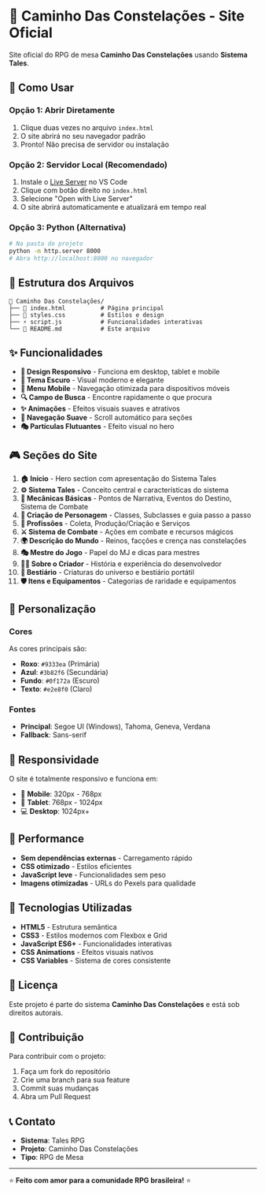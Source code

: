 # 🌟 Caminho Das Constelações - Site Oficial

Site oficial do RPG de mesa **Caminho Das Constelações** usando **Sistema Tales**.

## 🚀 Como Usar

### Opção 1: Abrir Diretamente
1. Clique duas vezes no arquivo `index.html`
2. O site abrirá no seu navegador padrão
3. Pronto! Não precisa de servidor ou instalação

### Opção 2: Servidor Local (Recomendado)
1. Instale o [Live Server](https://marketplace.visualstudio.com/items?itemName=ritwickdey.LiveServer) no VS Code
2. Clique com botão direito no `index.html`
3. Selecione "Open with Live Server"
4. O site abrirá automaticamente e atualizará em tempo real

### Opção 3: Python (Alternativa)
```bash
# Na pasta do projeto
python -m http.server 8000
# Abra http://localhost:8000 no navegador
```

## 📁 Estrutura dos Arquivos

```
📁 Caminho Das Constelações/
├── 📄 index.html          # Página principal
├── 🎨 styles.css          # Estilos e design
├── ⚡ script.js           # Funcionalidades interativas
└── 📖 README.md           # Este arquivo
```

## ✨ Funcionalidades

- **🎨 Design Responsivo** - Funciona em desktop, tablet e mobile
- **🌙 Tema Escuro** - Visual moderno e elegante
- **📱 Menu Mobile** - Navegação otimizada para dispositivos móveis
- **🔍 Campo de Busca** - Encontre rapidamente o que procura
- **✨ Animações** - Efeitos visuais suaves e atrativos
- **📜 Navegação Suave** - Scroll automático para seções
- **🎭 Partículas Flutuantes** - Efeito visual no hero

## 🎮 Seções do Site

1. **🏠 Início** - Hero section com apresentação do Sistema Tales
2. **⚙️ Sistema Tales** - Conceito central e características do sistema
3. **🎲 Mecânicas Básicas** - Pontos de Narrativa, Eventos do Destino, Sistema de Combate
4. **👤 Criação de Personagem** - Classes, Subclasses e guia passo a passo
5. **🌿 Profissões** - Coleta, Produção/Criação e Serviços
6. **⚔️ Sistema de Combate** - Ações em combate e recursos mágicos
7. **🌍 Descrição do Mundo** - Reinos, facções e crença nas constelações
8. **🎭 Mestre do Jogo** - Papel do MJ e dicas para mestres
9. **👨‍💻 Sobre o Criador** - História e experiência do desenvolvedor
10. **🐉 Bestiário** - Criaturas do universo e bestiário portátil
11. **🛡️ Itens e Equipamentos** - Categorias de raridade e equipamentos

## 🎨 Personalização

### Cores
As cores principais são:
- **Roxo**: `#9333ea` (Primária)
- **Azul**: `#3b82f6` (Secundária)
- **Fundo**: `#0f172a` (Escuro)
- **Texto**: `#e2e8f0` (Claro)

### Fontes
- **Principal**: Segoe UI (Windows), Tahoma, Geneva, Verdana
- **Fallback**: Sans-serif

## 📱 Responsividade

O site é totalmente responsivo e funciona em:
- 📱 **Mobile**: 320px - 768px
- 📱 **Tablet**: 768px - 1024px
- 💻 **Desktop**: 1024px+

## 🚀 Performance

- **Sem dependências externas** - Carregamento rápido
- **CSS otimizado** - Estilos eficientes
- **JavaScript leve** - Funcionalidades sem peso
- **Imagens otimizadas** - URLs do Pexels para qualidade

## 🔧 Tecnologias Utilizadas

- **HTML5** - Estrutura semântica
- **CSS3** - Estilos modernos com Flexbox e Grid
- **JavaScript ES6+** - Funcionalidades interativas
- **CSS Animations** - Efeitos visuais nativos
- **CSS Variables** - Sistema de cores consistente

## 📝 Licença

Este projeto é parte do sistema **Caminho Das Constelações** e está sob direitos autorais.

## 🤝 Contribuição

Para contribuir com o projeto:
1. Faça um fork do repositório
2. Crie uma branch para sua feature
3. Commit suas mudanças
4. Abra um Pull Request

## 📞 Contato

- **Sistema**: Tales RPG
- **Projeto**: Caminho Das Constelações
- **Tipo**: RPG de Mesa

---

⭐ **Feito com amor para a comunidade RPG brasileira!** ⭐
